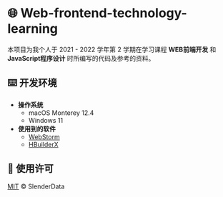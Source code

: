 # 🌐 Web-frontend-technology-learning

本项目为我个人于 2021 - 2022 学年第 2 学期在学习课程 **WEB前端开发** 和 **JavaScript程序设计** 时所编写的代码及参考的资料。

## ⌨️ 开发环境

- **操作系统**
  - macOS Monterey 12.4
  - Windows 11
- **使用到的软件**
  - [WebStorm](https://www.jetbrains.com/webstorm/)
  - [HBuilderX](https://www.dcloud.io/hbuilderx.html)

## 📄 使用许可

[MIT](LICENSE) © SlenderData

